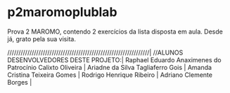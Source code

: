 # p2maromoplublab
Prova 2 MAROMO, contendo 2 exercícios da lista disposta em aula. Desde já, grato pela sua visita.

////////////////////////////////////////////////////////////////|
//ALUNOS DESENVOLVEDORES DESTE PROJETO:|
 Raphael Eduardo Anaximenes do Patrocínio Calixto Oliveira | 
 Ariadne da Silva Tagliaferro Gois |
 Amanda Cristina Teixeira Gomes |
 Rodrigo Henrique Ribeiro |
 Adriano Clemente Borges |


